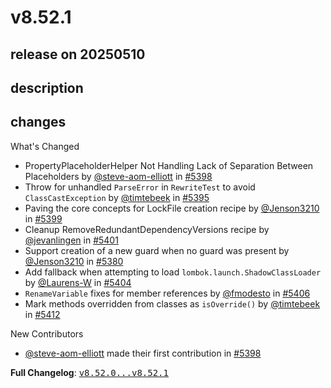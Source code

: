 # v8.52.1

## release on 20250510
## description
## changes
What's Changed

* PropertyPlaceholderHelper Not Handling Lack of Separation Between Placeholders by <a class="user-mention notranslate" data-hovercard-type="user" data-hovercard-url="/users/steve-aom-elliott/hovercard" data-octo-click="hovercard-link-click" data-octo-dimensions="link_type:self" href="https://github.com/steve-aom-elliott">@steve-aom-elliott</a> in <a class="issue-link js-issue-link" data-error-text="Failed to load title" data-id="3046299418" data-permission-text="Title is private" data-url="https://github.com/openrewrite/rewrite/issues/5398" data-hovercard-type="pull_request" data-hovercard-url="/openrewrite/rewrite/pull/5398/hovercard" href="https://github.com/openrewrite/rewrite/pull/5398">#5398</a>
* Throw for unhandled <code>ParseError</code> in <code>RewriteTest</code> to avoid <code>ClassCastException</code> by <a class="user-mention notranslate" data-hovercard-type="user" data-hovercard-url="/users/timtebeek/hovercard" data-octo-click="hovercard-link-click" data-octo-dimensions="link_type:self" href="https://github.com/timtebeek">@timtebeek</a> in <a class="issue-link js-issue-link" data-error-text="Failed to load title" data-id="3045637845" data-permission-text="Title is private" data-url="https://github.com/openrewrite/rewrite/issues/5395" data-hovercard-type="pull_request" data-hovercard-url="/openrewrite/rewrite/pull/5395/hovercard" href="https://github.com/openrewrite/rewrite/pull/5395">#5395</a>
* Paving the core concepts for LockFile creation recipe by <a class="user-mention notranslate" data-hovercard-type="user" data-hovercard-url="/users/Jenson3210/hovercard" data-octo-click="hovercard-link-click" data-octo-dimensions="link_type:self" href="https://github.com/Jenson3210">@Jenson3210</a> in <a class="issue-link js-issue-link" data-error-text="Failed to load title" data-id="3047257507" data-permission-text="Title is private" data-url="https://github.com/openrewrite/rewrite/issues/5399" data-hovercard-type="pull_request" data-hovercard-url="/openrewrite/rewrite/pull/5399/hovercard" href="https://github.com/openrewrite/rewrite/pull/5399">#5399</a>
* Cleanup RemoveRedundantDependencyVersions recipe by <a class="user-mention notranslate" data-hovercard-type="user" data-hovercard-url="/users/jevanlingen/hovercard" data-octo-click="hovercard-link-click" data-octo-dimensions="link_type:self" href="https://github.com/jevanlingen">@jevanlingen</a> in <a class="issue-link js-issue-link" data-error-text="Failed to load title" data-id="3048754378" data-permission-text="Title is private" data-url="https://github.com/openrewrite/rewrite/issues/5401" data-hovercard-type="pull_request" data-hovercard-url="/openrewrite/rewrite/pull/5401/hovercard" href="https://github.com/openrewrite/rewrite/pull/5401">#5401</a>
* Support creation of a new guard when no guard was present by <a class="user-mention notranslate" data-hovercard-type="user" data-hovercard-url="/users/Jenson3210/hovercard" data-octo-click="hovercard-link-click" data-octo-dimensions="link_type:self" href="https://github.com/Jenson3210">@Jenson3210</a> in <a class="issue-link js-issue-link" data-error-text="Failed to load title" data-id="3039297855" data-permission-text="Title is private" data-url="https://github.com/openrewrite/rewrite/issues/5380" data-hovercard-type="pull_request" data-hovercard-url="/openrewrite/rewrite/pull/5380/hovercard" href="https://github.com/openrewrite/rewrite/pull/5380">#5380</a>
* Add fallback when attempting to load <code>lombok.launch.ShadowClassLoader</code> by <a class="user-mention notranslate" data-hovercard-type="user" data-hovercard-url="/users/Laurens-W/hovercard" data-octo-click="hovercard-link-click" data-octo-dimensions="link_type:self" href="https://github.com/Laurens-W">@Laurens-W</a> in <a class="issue-link js-issue-link" data-error-text="Failed to load title" data-id="3049408072" data-permission-text="Title is private" data-url="https://github.com/openrewrite/rewrite/issues/5404" data-hovercard-type="pull_request" data-hovercard-url="/openrewrite/rewrite/pull/5404/hovercard" href="https://github.com/openrewrite/rewrite/pull/5404">#5404</a>
* <code>RenameVariable</code> fixes for member references by <a class="user-mention notranslate" data-hovercard-type="user" data-hovercard-url="/users/fmodesto/hovercard" data-octo-click="hovercard-link-click" data-octo-dimensions="link_type:self" href="https://github.com/fmodesto">@fmodesto</a> in <a class="issue-link js-issue-link" data-error-text="Failed to load title" data-id="3051030499" data-permission-text="Title is private" data-url="https://github.com/openrewrite/rewrite/issues/5406" data-hovercard-type="pull_request" data-hovercard-url="/openrewrite/rewrite/pull/5406/hovercard" href="https://github.com/openrewrite/rewrite/pull/5406">#5406</a>
* Mark methods overridden from classes as <code>isOverride()</code> by <a class="user-mention notranslate" data-hovercard-type="user" data-hovercard-url="/users/timtebeek/hovercard" data-octo-click="hovercard-link-click" data-octo-dimensions="link_type:self" href="https://github.com/timtebeek">@timtebeek</a> in <a class="issue-link js-issue-link" data-error-text="Failed to load title" data-id="3052870247" data-permission-text="Title is private" data-url="https://github.com/openrewrite/rewrite/issues/5412" data-hovercard-type="pull_request" data-hovercard-url="/openrewrite/rewrite/pull/5412/hovercard" href="https://github.com/openrewrite/rewrite/pull/5412">#5412</a>

New Contributors

* <a class="user-mention notranslate" data-hovercard-type="user" data-hovercard-url="/users/steve-aom-elliott/hovercard" data-octo-click="hovercard-link-click" data-octo-dimensions="link_type:self" href="https://github.com/steve-aom-elliott">@steve-aom-elliott</a> made their first contribution in <a class="issue-link js-issue-link" data-error-text="Failed to load title" data-id="3046299418" data-permission-text="Title is private" data-url="https://github.com/openrewrite/rewrite/issues/5398" data-hovercard-type="pull_request" data-hovercard-url="/openrewrite/rewrite/pull/5398/hovercard" href="https://github.com/openrewrite/rewrite/pull/5398">#5398</a>

<strong>Full Changelog</strong>: <a class="commit-link" href="https://github.com/openrewrite/rewrite/compare/v8.52.0...v8.52.1"><tt>v8.52.0...v8.52.1</tt></a>

